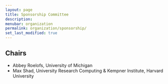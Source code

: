 ```yaml
---
layout: page
title: Sponsorship Committee
description: 
menubar: organization
permalink: organization/sponsorship/
set_last_modified: true
---
```


## Chairs

- Abbey Roelofs, University of Michigan
- Max Shad, University Research Computing & Kempner Institute, Harvard University
